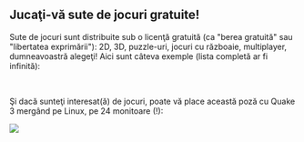 



<h2>Jucaţi-vă sute de jocuri gratuite!</h2>

Sute de jocuri sunt distribuite sub o licenţă gratuită (ca "berea gratuită" sau "libertatea exprimării"): 2D, 3D, puzzle-uri, jocuri cu războaie, multiplayer, dumneavoastră alegeţi! Aici sunt câteva exemple (lista completă ar fi infinită): 

<div id="items">



<br class="clearboth" />


Şi dacă sunteţi interesat(ă) de jocuri, poate vă place această poză cu Quake 3 mergând pe Linux, pe 24 monitoare (!): 

<a href="Images/quake_24_screens.jpg"><img src="Images/quake_24_screens_thumbnail.jpg" /></a>




